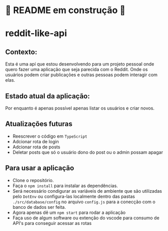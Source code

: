 # 🚧 README em construção 🚧

# reddit-like-api

## Contexto: 
 
 Esta é uma apí que estou desenvolvendo para um projeto pessoal onde quero fazer uma aplicação que seja parecida com o Reddit. Onde os usuários podem criar publicações e outras pessoas podem interagir com elas.
 
 ## Estado atual da aplicação:
 Por enquanto é apenas possível apenas listar os usuários e criar novos.
 
 ## Atualizações futuras
 - Reescrever o código em ```TypeScript```
 - Adcionar rota de login
 - Adcionar rota de posts 
 - Deletar posts que só o usuário dono do post ou o admin possam apagar
 
 ## Para usar a aplicação
 
  - Clone o repositório.
  - Faça o ```npm install``` para instalar as dependências.
  - Será necessário condigurar as variáveis de ambiente que são utilizadas pelo ```DotEnv``` ou configura-las localmente dentro das pastas ```./src/database/config``` no arquivo ```config.js``` para a conecção com o banco de dados ser feita.
  - Agora apenas dê um ```npm start``` para rodar a aplicação
  - Faça uso de algum software ou extenção do vscode para consumo de API's para conseguir acessar as rotas 
